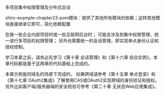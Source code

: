 多项目集中权限管理及分布式会话

shiro-example-chapter23-pom模块：提供了其他所有模块的依赖；这样其他模块直接继承它即可，简化依赖配置

在做一些企业内部项目时或一些互联网后台时；
可能会涉及到集中权限管理，统一进行多项目的权限管理；
另外也需要统一的会话管理，即实现单点身份认证和授权控制。

学习本章之前，请务必先学习《第十章 会话管理》和《第十六章 综合实例》，本章代码都是基于这两章的代码基础上完成的。

本章示例是同域名的场景下完成的，
如果跨域请参考《第十五章 单点登录》和《第十七章 OAuth2集成》了解使用CAS或OAuth2实现跨域的身份验证和授权。
另外比如客户端/服务器端的安全校验可参考《第二十章 无状态Web应用集成》。
